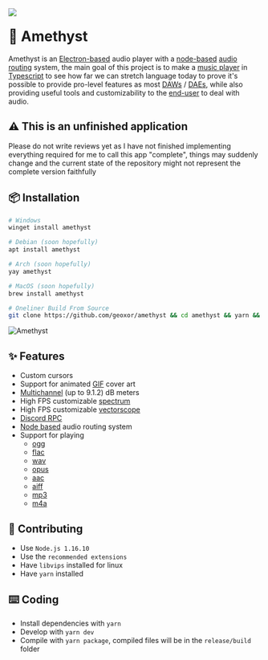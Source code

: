 <img align="left" src="https://media.discordapp.net/attachments/667464431562653706/1025732056124235826/icon.png?width=128&height=128">

# 💎 Amethyst
Amethyst is an [Electron-based](https://electronjs.org/) audio player with a [node-based](https://en.wikipedia.org/wiki/Node_graph_architecture) [audio routing](https://en.wikipedia.org/wiki/Audio_signal_flow) system, the main goal of this project is to make a [music player](https://en.wikipedia.org/wiki/Media_player_software) in [Typescript](https://www.typescriptlang.org/) to see how far we can stretch language today to prove it's possible to provide pro-level features as most [DAWs](https://en.wikipedia.org/wiki/Digital_audio_workstation) / [DAEs](https://en.wikipedia.org/wiki/Audio_editing_software), while also providing useful tools and customizability to the [end-user](https://en.wikipedia.org/wiki/End_user) to deal with audio.

## ⚠️ This is an unfinished application
Please do not write reviews yet as I have not finished implementing everything required for me to call this app "complete", things may suddenly change and the current state of the repository might not represent the complete version faithfully

## 📦 Installation
```bash
# Windows
winget install amethyst

# Debian (soon hopefully)
apt install amethyst

# Arch (soon hopefully)
yay amethyst

# MacOS (soon hopefully)
brew install amethyst

# Oneliner Build From Source
git clone https://github.com/geoxor/amethyst && cd amethyst && yarn && yarn test --run && yarn package
```

![Amethyst](https://cdn.discordapp.com/attachments/667464431562653706/1043343748593107004/image.png)

## ✨ Features
- Custom cursors
- Support for animated [GIF](https://en.wikipedia.org/wiki/GIF) cover art
- [Multichannel](https://en.wikipedia.org/wiki/Surround_sound) (up to 9.1.2) dB meters
- High FPS customizable [spectrum](https://en.wikipedia.org/wiki/Spectrum_analyzer)
- High FPS customizable [vectorscope](https://en.wikipedia.org/wiki/Vectorscope)
- [Discord RPC](https://discord.com/developers/docs/topics/rpc)
- [Node based](https://en.wikipedia.org/wiki/Node_graph_architecture) audio routing system
- Support for playing 
  - [ogg](https://en.wikipedia.org/wiki/Ogg)
  - [flac](https://en.wikipedia.org/wiki/FLAC)
  - [wav](https://en.wikipedia.org/wiki/WAV)
  - [opus](https://en.wikipedia.org/wiki/Opus_(audio_format))
  - [aac](https://en.wikipedia.org/wiki/Advanced_Audio_Coding)
  - [aiff](https://en.wikipedia.org/wiki/Audio_Interchange_File_Format)
  - [mp3](https://en.wikipedia.org/wiki/MP3)
  - [m4a](https://en.wikipedia.org/wiki/MP4_file_format)

## 📝 Contributing
- Use `Node.js 1.16.10`
- Use the `recommended extensions`
- Have `libvips` installed for linux
- Have `yarn` installed

## ⌨️ Coding
- Install dependencies with `yarn`
- Develop with `yarn dev`
- Compile with `yarn package`, compiled files will be in the `release/build` folder
